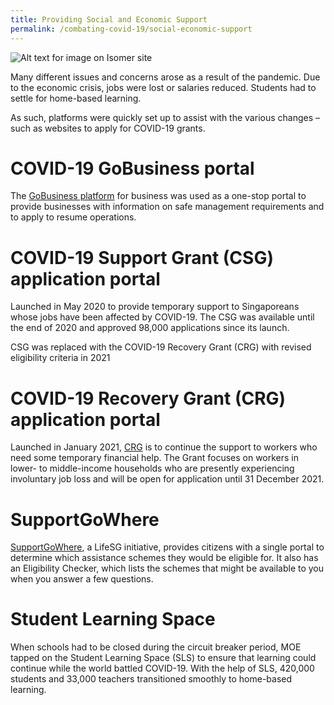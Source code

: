 ```yaml
---
title: Providing Social and Economic Support
permalink: /combating-covid-19/social-economic-support
---
```

![Alt text for image on Isomer site](/images/covid-19/COVID-19-economic-support.png)

Many different issues and concerns arose as a result of the pandemic. Due to the economic crisis, jobs were lost or salaries reduced. Students had to settle for home-based learning.

As such, platforms were quickly set up to assist with the various changes – such as websites to apply for COVID-19 grants.

# COVID-19 GoBusiness portal

The [GoBusiness platform](https://covid.gobusiness.gov.sg/) for business was used as a one-stop portal to provide businesses with information on safe management requirements and to apply to resume operations.

# COVID-19 Support Grant (CSG) application portal

Launched in May 2020 to provide temporary support to Singaporeans whose jobs have been affected by COVID-19. The CSG was available until the end of 2020 and approved 98,000 applications since its launch.

CSG was replaced with the COVID-19 Recovery Grant (CRG) with revised eligibility criteria in 2021

# COVID-19 Recovery Grant (CRG) application portal

Launched in January 2021, [CRG](https://msf-csg.gov.sg/preinstruction/crg) is to continue the support to workers who need some temporary financial help. The Grant focuses on workers in lower- to middle-income households who are presently experiencing involuntary job loss and will be open for application until 31 December 2021.

# SupportGoWhere 

[SupportGoWhere](https://supportgowhere.life.gov.sg/), a LifeSG initiative, provides citizens with a single portal to determine which assistance schemes they would be eligible for. It also has an Eligibility Checker, which lists the schemes that might be available to you when you answer a few questions.

# Student Learning Space

When schools had to be closed during the circuit breaker period, MOE tapped on the Student Learning Space (SLS) to ensure that learning could continue while the world battled COVID-19. With the help of SLS, 420,000 students and 33,000 teachers transitioned smoothly to home-based learning.